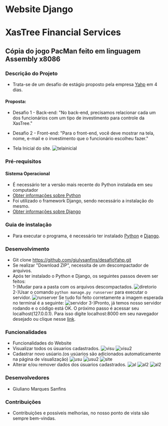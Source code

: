 # Website Django

# XasTree Financial Services

## Cópia do jogo PacMan feito em linguagem Assembly x8086

### Descrição do Projeto
   * Trata-se de um desafio de estágio proposto pela empresa [Yahp](https://www.linkedin.com/company/yahp/) em 4 dias.
#### Proposta:
* Desafio 1 - Back-end:
"No back-end, precisamos relacionar cada um dos funcionários com um tipo de investimento para controle da XasTree."

* Desafio 2 - Front-end:
"Para o front-end, você deve mostrar na tela, nome, e-mail e o investimento que o funcionário escolheu fazer."

* Tela Inicial do site.
![telainicial](https://user-images.githubusercontent.com/32877842/92270301-36456000-eebc-11ea-9b72-e544e3c0fda2.png)


 ### Pré-requisitos

#### Sistema Operacional
* É necessário ter a versão mais recente do Python instalada em seu computador
* [Obter informações sobre Python](https://www.python.org/downloads/)
* Foi utilizado o framework Django, sendo necessário a instalação do mesmo.
* [Obter informações sobre Django](https://www.djangoproject.com/start/)


### Guia de instalação
* Para executar o programa, é necessário ter instalado [Python](https://www.python.org/downloads/) e [Django](https://www.djangoproject.com/start/).

### Desenvolvimento
* Git clone https://github.com/giulysanfins/desafioYahp.git
* Se realizar "Download ZIP", necessita de um descompactador de arquivos.
* Após ter instalado o Python e Django, os seguintes passos devem ser feitos:  
 1-)Mudar para a pasta com os arquivos descompactados.
![diretorio](https://user-images.githubusercontent.com/32877842/92271002-70633180-eebd-11ea-8f32-acb9e4982599.png)
 2-)Usar o comando ```python manage.py runserver``` para executar o servidor.
 ![runserver](https://user-images.githubusercontent.com/32877842/92271124-a0aad000-eebd-11ea-9386-adf1d80f77db.png)
 Se tudo foi feito corretamente a imagem esperada no terminal é a seguinte:
 ![servidor](https://user-images.githubusercontent.com/32877842/92271186-bb7d4480-eebd-11ea-8edf-ba3d0e9aa9ee.png)
 3-)Pronto, já temos nosso servidor rodando e o código está OK. O próximo passo é acessar seu localhost(127.0.0.1). Para isso digite localhost:8000 em seu navegador desejado ou clique nesse [link](http://localhost:8000/).


### Funcionalidades
* Funcionalidades do Website
* Visualizar todos os úsuarios cadastrados.
![visu](https://user-images.githubusercontent.com/32877842/92271402-1d3dae80-eebe-11ea-9c55-01832e2dc5e8.png)
![visu2](https://user-images.githubusercontent.com/32877842/92271430-2b8bca80-eebe-11ea-8c48-6c3bce0a2e9f.png)
* Cadastrar novo usúario.(os usúarios são adicionados automaticamente na página de visualização)
![usu](https://user-images.githubusercontent.com/32877842/92271503-4cecb680-eebe-11ea-8f09-6db40203c355.png)
![usu2](https://user-images.githubusercontent.com/32877842/92271562-6988ee80-eebe-11ea-8f42-00e3d3b7fbc3.png)
![site](https://user-images.githubusercontent.com/32877842/92272342-bde09e00-eebf-11ea-9e2e-95cfa350fe87.gif)
* Alterar e/ou remover dados dos úsuarios cadastrados.
![al](https://user-images.githubusercontent.com/32877842/92272423-e23c7a80-eebf-11ea-921d-4270ab7f829c.png)
![al2](https://user-images.githubusercontent.com/32877842/92272488-039d6680-eec0-11ea-9588-58713614a2d2.png)
![al2](https://user-images.githubusercontent.com/32877842/92272528-17e16380-eec0-11ea-9966-d198787c8130.png)




### Desenvolvedores
* Giuliano Marques Sanfins

### Contribuições
- Contribuições e possíveis melhorias, no nosso ponto de vista são sempre bem-vindas.
